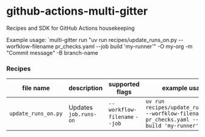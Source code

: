 # github-actions-multi-gitter
Recipes and SDK for GitHub Actions housekeeping

Example usage: `multi-gitter run "uv run recipes/update_runs_on.py --worfklow-filename pr_checks.yaml --job build 'my-runner'" -O my-org -m "Commit message" -B branch-name

### Recipes
| file name | description | supported flags | example usage |
|---|---|---|---|
| `update_runs_on.py` | Updates `job.runs-on` | `--workflow-filename` `--job` | `uv run recipes/update_runs_on.py --worfklow-filename pr_checks.yaml --job build 'my-runner'` |
